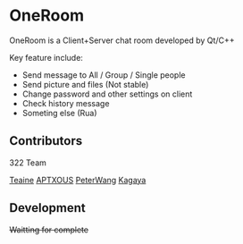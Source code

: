 # OneRoom 

OneRoom is a Client+Server chat room developed by Qt/C++

Key feature include:

- Send message to All / Group / Single people
- Send picture and files (Not stable)
- Change password and other settings on client
- Check history message
- Someting else (Rua)

## Contributors

322 Team

[Teaine](https://github.com/Teaine)
[APTXOUS](https://github.com/APTXOUS)
[PeterWang](https://github.com/TaihouDaisuki)
[Kagaya](https://github.com/kagaya85)

## Development

~~Waitting for complete~~